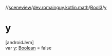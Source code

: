 //[sceneview](../../../index.md)/[dev.romainguy.kotlin.math](../index.md)/[Bool3](index.md)/[y](y.md)

# y

[androidJvm]\
var [y](y.md): [Boolean](https://kotlinlang.org/api/latest/jvm/stdlib/kotlin/-boolean/index.html) = false
